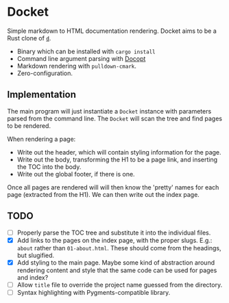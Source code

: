 # Docket

Simple markdown to HTML documentation rendering. Docket aims to be a Rust clone of [`d`](https://github.com/sjl/d).

* Binary which can be installed with `cargo install`
* Command line argument parsing with [Docopt](https://docs.rs/docopt/0.8.1/docopt/)
* Markdown rendering with `pulldown-cmark`.
* Zero-configuration.

## Implementation

The main program will just instantiate a `Docket` instance with parameters parsed from the command line. The `Docket` will scan the tree and find pages to be rendered.

When rendering a page:

 * Write out the header, which will contain styling information for the page.
 * Write out the body, transforming the H1 to be a page link, and inserting the TOC into the body.
 * Write out the global footer, if there is one.

Once all pages are rendered will will then know the 'pretty' names for each page (extracted from the H1). We can then write out the index page.

## TODO

 * [ ] Properly parse the TOC tree and substitute it into the individual files.
 * [x] Add links to the pages on the index page, with the proper slugs. E.g.: `about` rather than `01-about.html`. These should come from the headings, but slugified.
 * [x] Add styling to the main page. Maybe some kind of abstraction around rendering content and style that the same code can be used for pages and index?
 * [ ] Allow `title` file to override the project name guessed from the directory.
 * [ ] Syntax highlighting with Pygments-compatible library.
